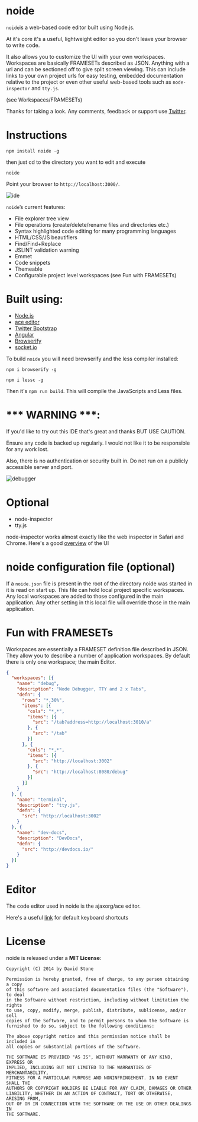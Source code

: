 
noide
====

`noide`is a web-based code editor built using Node.js.

At it's core it's a useful, lightweight editor so you don't leave your browser to write code.

It also allows you to customize the UI with your own workspaces.
Workspaces are basically FRAMESETs described as JSON.
Anything with a url and can be sectioned off to give split screen viewing.
This can include links to your own project urls for easy testing, embedded documentation relative to the project or even other useful web-based tools such as `node-inspector` and `tty.js`.

(see Workspaces/FRAMESETs)

Thanks for taking a look. Any comments, feedback or support use [Twitter](https://twitter.com/node_ide).


Instructions
============

`npm install noide -g`

then just cd to the directory you want to edit and execute

`noide`

Point your browser to `http://localhost:3000/`.


![ide](https://raw.github.com/davidjamesstone/noide/gh-pages/images/Untitled.jpg "IDE")

`noide`’s current features:

- File explorer tree view
- File operations (create/delete/rename files and directories etc.)
- Syntax highlighted code editing for many programming languages
- HTML/CSS/JS beautifiers
- Find/Find+Replace
- JSLINT validation warning
- Emmet
- Code snippets
- Themeable
- Configurable project level workspaces (see Fun with FRAMESETs)

Built using:
============

- [Node.js](https://github.com/joyent/node)
- [ace editor](https://github.com/ajaxorg/ace)
- [Twitter Bootstrap](https://github.com/twbs/bootstrap)
- [Angular](https://github.com/angular/angular.js)
- [Browserify](https://github.com/substack/node-browserify)
- [socket.io](https://github.com/LearnBoost/socket.io)


To build `noide` you will need browserify and the less compiler installed:

`npm i browserify -g`

`npm i lessc -g`

Then it's `npm run build`. This will compile the JavaScripts and Less files.


*** WARNING ***:
================
If you'd like to try out this IDE that's great and thanks BUT USE CAUTION.

Ensure any code is backed up regularly.
I would not like it to be responsible for any work lost.

Also, there is no authentication or security built in. Do not run on a publicly accessible server and port.

![debugger](https://raw.github.com/davidjamesstone/noide/gh-pages/images/Untitled2.jpg "debugger")


Optional
=========================
- node-inspector
- tty.js

node-inspector works almost exactly like the web inspector in Safari and Chrome. Here's a good [overview](http://code.google.com/chrome/devtools/docs/scripts.html) of the UI


noide configuration file (optional)
===================================
If a `noide.json` file is present in the root of the directory noide was started in it is read on start up.
This file can hold local project specific workspaces. Any local workspaces are added to those configured in the main application.
Any other setting in this local file will override those in the main application.


Fun with FRAMESETs
==================

Workspaces are essentially a FRAMESET definition file described in JSON. They allow you to describe a number of application workspaces.
By default there is only one workspace; the main Editor.

```json
{
  "workspaces": [{
    "name": "debug",
    "description": "Node Debugger, TTY and 2 x Tabs",
    "defn": {
      "rows": "*,30%",
      "items": [{
        "cols": "*,*",
        "items": [{
          "src": "/tab?address=http://localhost:3010/a"
        }, {
          "src": "/tab"
        }]
      }, {
        "cols": "*,*",
        "items": [{
          "src": "http://localhost:3002"
        }, {
          "src": "http://localhost:8080/debug"
        }]
      }]
    }
  }, {
    "name": "terminal",
    "description": "tty.js",
    "defn": {
      "src": "http://localhost:3002"
    }
  }, {
    "name": "dev-docs",
    "description": "DevDocs",
    "defn": {
      "src": "http://devdocs.io/"
    }
  }]
}
```

Editor
======

The code editor used in noide is the ajaxorg/ace editor.

Here's a useful [link](https://github.com/ajaxorg/ace/wiki/Default-Keyboard-Shortcuts) for default keyboard shortcuts

License
=======

noide is released under a **MIT License**:

    Copyright (C) 2014 by David Stone

    Permission is hereby granted, free of charge, to any person obtaining a copy
    of this software and associated documentation files (the "Software"), to deal
    in the Software without restriction, including without limitation the rights
    to use, copy, modify, merge, publish, distribute, sublicense, and/or sell
    copies of the Software, and to permit persons to whom the Software is
    furnished to do so, subject to the following conditions:

    The above copyright notice and this permission notice shall be included in
    all copies or substantial portions of the Software.

    THE SOFTWARE IS PROVIDED "AS IS", WITHOUT WARRANTY OF ANY KIND, EXPRESS OR
    IMPLIED, INCLUDING BUT NOT LIMITED TO THE WARRANTIES OF MERCHANTABILITY,
    FITNESS FOR A PARTICULAR PURPOSE AND NONINFRINGEMENT. IN NO EVENT SHALL THE
    AUTHORS OR COPYRIGHT HOLDERS BE LIABLE FOR ANY CLAIM, DAMAGES OR OTHER
    LIABILITY, WHETHER IN AN ACTION OF CONTRACT, TORT OR OTHERWISE, ARISING FROM,
    OUT OF OR IN CONNECTION WITH THE SOFTWARE OR THE USE OR OTHER DEALINGS IN
    THE SOFTWARE.
